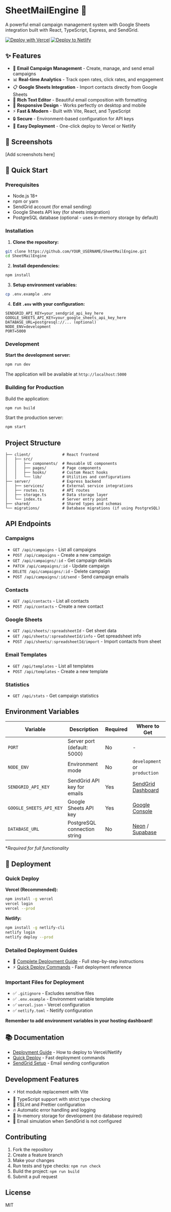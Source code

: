 # SheetMailEngine 📧

A powerful email campaign management system with Google Sheets integration built with React, TypeScript, Express, and SendGrid.

[![Deploy with Vercel](https://vercel.com/button)](https://vercel.com/new/clone?repository-url=https://github.com/Yashwant7869/FluxMail)
[![Deploy to Netlify](https://www.netlify.com/img/deploy/button.svg)](https://app.netlify.com/start/deploy?repository=https://github.com/YOUR_USERNAME/SheetMailEngine)

## ✨ Features

- 📧 **Email Campaign Management** - Create, manage, and send email campaigns
- 📊 **Real-time Analytics** - Track open rates, click rates, and engagement
- 📋 **Google Sheets Integration** - Import contacts directly from Google Sheets
- 🎨 **Rich Text Editor** - Beautiful email composition with formatting
- 📱 **Responsive Design** - Works perfectly on desktop and mobile
- ⚡ **Fast & Modern** - Built with Vite, React, and TypeScript
- 🔒 **Secure** - Environment-based configuration for API keys
- 🚀 **Easy Deployment** - One-click deploy to Vercel or Netlify

## 📸 Screenshots

[Add screenshots here]

## 🚀 Quick Start

### Prerequisites

- Node.js 18+ 
- npm or yarn
- SendGrid account (for email sending)
- Google Sheets API key (for sheets integration)
- PostgreSQL database (optional - uses in-memory storage by default)

### Installation

1. **Clone the repository:**
```bash
git clone https://github.com/YOUR_USERNAME/SheetMailEngine.git
cd SheetMailEngine
```

2. **Install dependencies:**
```bash
npm install
```

3. **Setup environment variables:**
```bash
cp .env.example .env
```

4. **Edit `.env` with your configuration:**
```env
SENDGRID_API_KEY=your_sendgrid_api_key_here
GOOGLE_SHEETS_API_KEY=your_google_sheets_api_key_here
DATABASE_URL=postgresql://... (optional)
NODE_ENV=development
PORT=5000
```

### Development

**Start the development server:**
```bash
npm run dev
```

The application will be available at `http://localhost:5000`

### Building for Production

Build the application:
```bash
npm run build
```

Start the production server:
```bash
npm start
```

## Project Structure

```
├── client/              # React frontend
│   ├── src/
│   │   ├── components/  # Reusable UI components
│   │   ├── pages/       # Page components
│   │   ├── hooks/       # Custom React hooks
│   │   └── lib/         # Utilities and configurations
├── server/              # Express backend
│   ├── services/        # External service integrations
│   ├── routes.ts        # API routes
│   ├── storage.ts       # Data storage layer
│   └── index.ts         # Server entry point
├── shared/              # Shared types and schemas
└── migrations/          # Database migrations (if using PostgreSQL)
```

## API Endpoints

### Campaigns
- `GET /api/campaigns` - List all campaigns
- `POST /api/campaigns` - Create a new campaign
- `GET /api/campaigns/:id` - Get campaign details
- `PATCH /api/campaigns/:id` - Update campaign
- `DELETE /api/campaigns/:id` - Delete campaign
- `POST /api/campaigns/:id/send` - Send campaign emails

### Contacts
- `GET /api/contacts` - List all contacts
- `POST /api/contacts` - Create a new contact

### Google Sheets
- `GET /api/sheets/:spreadsheetId` - Get sheet data
- `GET /api/sheets/:spreadsheetId/info` - Get spreadsheet info
- `POST /api/sheets/:spreadsheetId/import` - Import contacts from sheet

### Email Templates
- `GET /api/templates` - List all templates
- `POST /api/templates` - Create a new template

### Statistics
- `GET /api/stats` - Get campaign statistics

## Environment Variables

| Variable | Description | Required | Where to Get |
|----------|-------------|----------|--------------|
| `PORT` | Server port (default: 5000) | No | - |
| `NODE_ENV` | Environment mode | No | `development` or `production` |
| `SENDGRID_API_KEY` | SendGrid API key for emails | Yes | [SendGrid Dashboard](https://app.sendgrid.com/settings/api_keys) |
| `GOOGLE_SHEETS_API_KEY` | Google Sheets API key | Yes | [Google Console](https://console.cloud.google.com/apis/credentials) |
| `DATABASE_URL` | PostgreSQL connection string | No | [Neon](https://neon.tech) / [Supabase](https://supabase.com) |

**Required for full functionality*

## 🚀 Deployment

### Quick Deploy

**Vercel (Recommended):**
```bash
npm install -g vercel
vercel login
vercel --prod
```

**Netlify:**
```bash
npm install -g netlify-cli
netlify login
netlify deploy --prod
```

### Detailed Deployment Guides

- 📖 [Complete Deployment Guide](DEPLOYMENT_GUIDE.md) - Full step-by-step instructions
- ⚡ [Quick Deploy Commands](QUICK_DEPLOY.md) - Fast deployment reference

### Important Files for Deployment

- ✅ `.gitignore` - Excludes sensitive files
- ✅ `.env.example` - Environment variable template
- ✅ `vercel.json` - Vercel configuration
- ✅ `netlify.toml` - Netlify configuration

**Remember to add environment variables in your hosting dashboard!**

## 📚 Documentation

- [Deployment Guide](DEPLOYMENT_GUIDE.md) - How to deploy to Vercel/Netlify
- [Quick Deploy](QUICK_DEPLOY.md) - Fast deployment commands
- [SendGrid Setup](SENDGRID_SENDER_IDENTITY_FIX.md) - Email sending configuration

## Development Features

- ⚡ Hot module replacement with Vite
- 🔷 TypeScript support with strict type checking
- 📝 ESLint and Prettier configuration
- 🔥 Automatic error handling and logging
- 💾 In-memory storage for development (no database required)
- 📧 Email simulation when SendGrid is not configured

## Contributing

1. Fork the repository
2. Create a feature branch
3. Make your changes
4. Run tests and type checks: `npm run check`
5. Build the project: `npm run build`
6. Submit a pull request

## License

MIT